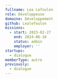 ```yaml
---
fullname: Lea Lefoulon
role: Développeuse
domaine: Développement
github: Lealefoulon
missions:
  - start: 2023-02-27
    end: 2024-06-16
    status: admin
    employer: ''
startups:
  - dialogue
memberType: autre
previously:
  - dialogue
---
```


